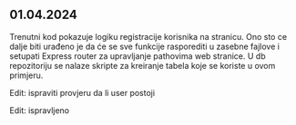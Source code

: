 ## 01.04.2024 

Trenutni kod pokazuje logiku registracije korisnika na stranicu. Ono sto ce dalje biti urađeno je da će se sve funkcije rasporediti u zasebne fajlove i setupati Express router za upravljanje pathovima web stranice. U db repozitoriju se nalaze skripte za kreiranje tabela koje se koriste u ovom primjeru. 

Edit: ispraviti provjeru da li user postoji

Edit: ispravljeno